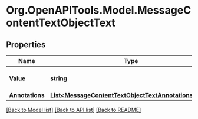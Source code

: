 # Org.OpenAPITools.Model.MessageContentTextObjectText

## Properties

Name | Type | Description | Notes
------------ | ------------- | ------------- | -------------
**Value** | **string** | The data that makes up the text. | 
**Annotations** | [**List&lt;MessageContentTextObjectTextAnnotationsInner&gt;**](MessageContentTextObjectTextAnnotationsInner.md) |  | 

[[Back to Model list]](../README.md#documentation-for-models) [[Back to API list]](../README.md#documentation-for-api-endpoints) [[Back to README]](../README.md)

